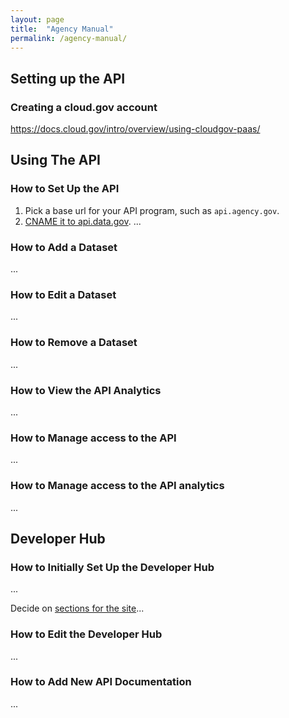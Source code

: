 ```yaml
---
layout: page
title:  "Agency Manual"
permalink: /agency-manual/
---
```


## Setting up the API

### Creating a cloud.gov account

https://docs.cloud.gov/intro/overview/using-cloudgov-paas/



## Using The API  

### How to Set Up the API

1. Pick a base url for your API program, such as `api.agency.gov`.  
2. [CNAME it to api.data.gov](https://github.com/18F/api.data.gov/wiki/User-Manual:-Agencies#using-your-own-domain-name).
...

### How to Add a Dataset 

...

### How to Edit a Dataset 

...

### How to Remove a Dataset

...

### How to View the API Analytics 

...

### How to Manage access to the API 

...

### How to Manage access to the API analytics 

...

## Developer Hub 

### How to Initially Set Up the Developer Hub



...  
  
Decide on [sections for the site](https://pages.18f.gov/API-All-the-X/pages/developer_hub_kit/)...  


### How to Edit the Developer Hub 

...

### How to Add New API Documentation 

...


